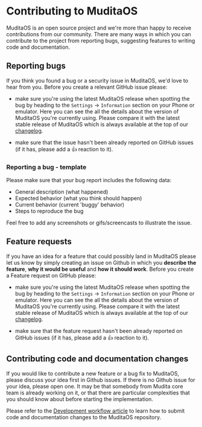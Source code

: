 # Contributing to MuditaOS

MuditaOS is an open source project and we're more than happy to receive contributions from our community. There are many ways in which you can contribute to the project from reporting bugs, suggesting features to writing code and documentation.

## Reporting bugs

If you think you found a bug or a security issue in MuditaOS, we'd love to hear from you. Before you create a relevant GitHub issue please:

- make sure you're using the latest MuditaOS release when spotting the bug by heading to the `Settings` -> `Information` section on your Phone or emulator. Here you can see the all the details about the version of MuditaOS you're currently using. Please compare it with the latest stable release of MuditaOS which is always available at the top of our [changelog](https://github.com/mudita/PurePhone/blob/master/changelog.md).

- make sure that the issue hasn't been already reported on GitHub issues (if it has, please add a 👍 reaction to it).

### Reporting a bug - template

Please make sure that your bug report includes the following data:

- General description (what happened)
- Expected behavior (what you think should happen)
- Current behavior (current 'buggy' behavior)
- Steps to reproduce the bug

Feel free to add any screenshots or gifs/screencasts to illustrate the issue.

## Feature requests

If you have an idea for a feature that could possibly land in MuditaOS please let us know by simply creating an issue on Github in which you **describe the feature**, **why it would be useful** and **how it should work**. Before you create a Feature request on GitHub please:

- make sure you're using the latest MuditaOS release when spotting the bug by heading to the `Settings` -> `Information` section on your Phone or emulator. Here you can see the all the details about the version of MuditaOS you're currently using. Please compare it with the latest stable release of MuditaOS which is always available at the top of our [changelog](https://github.com/mudita/PurePhone/blob/master/changelog.md).

- make sure that the feature request hasn't been already reported on GitHub issues (if it has, please add a 👍 reaction to it).

## Contributing code and documentation changes

If you would like to contribute a new feature or a bug fix to MuditaOS, please discuss your idea first in Github issues. If there is no Github issue for your idea, please open one. It may be that somebody from Mudita core team is already working on it, or that there are particular complexities that you should know about before starting the implementation.

Please refer to the [Development workflow article](development_workflow.md) to learn how to submit code and documentation changes to the MuditaOS repository.